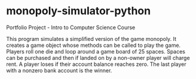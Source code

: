 # monopoly-simulator-python
Portfolio Project - Intro to Computer Science Course

This program simulates a simplified version of the game monopoly. It creates a game
object whose methods can be called to play the game. Players roll one die and loop around a game board
of 25 spaces. Spaces can be purchased and then if landed on by a non-owner player will charge rent.
A player loses if their account balance reaches zero. The last player with a nonzero bank account is
the winner.
